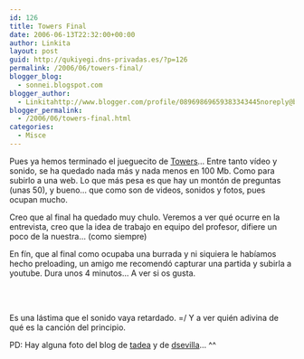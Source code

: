 ```yaml
---
id: 126
title: Towers Final
date: 2006-06-13T22:32:00+00:00
author: Linkita
layout: post
guid: http://qukiyegi.dns-privadas.es/?p=126
permalink: /2006/06/towers-final/
blogger_blog:
  - sonnei.blogspot.com
blogger_author:
  - Linkitahttp://www.blogger.com/profile/08969869659383343445noreply@blogger.com
blogger_permalink:
  - /2006/06/towers-final.html
categories:
  - Misce
---
```

Pues ya hemos terminado el jueguecito de [Towers](http://sonnei.blogspot.com/2006/05/towers-ii.html)&#8230; Entre tanto vídeo y sonido, se ha quedado nada más y nada menos en 100 Mb. Como para subirlo a una web. Lo que más pesa es que hay un montón de preguntas (unas 50), y bueno&#8230; que como son de videos, sonidos y fotos, pues ocupan mucho.

Creo que al final ha quedado muy chulo. Veremos a ver qué ocurre en la entrevista, creo que la idea de trabajo en equipo del profesor, difiere un poco de la nuestra&#8230; (como siempre)

En fín, que al final como ocupaba una burrada y ni siquiera le habíamos hecho preloading, un amigo me recomendó capturar una partida y subirla a youtube. Dura unos 4 minutos&#8230; A ver si os gusta.  


<center>
  <br /><br />
</center>

Es una lástima que el sonido vaya retardado. =/ Y a ver quién adivina de qué es la canción del principio.

PD: Hay alguna foto del blog de [tadea](http://tadea.blogspot.com/) y de [dsevilla](http://www.flickr.com/photos/dsevilla)&#8230; ^^